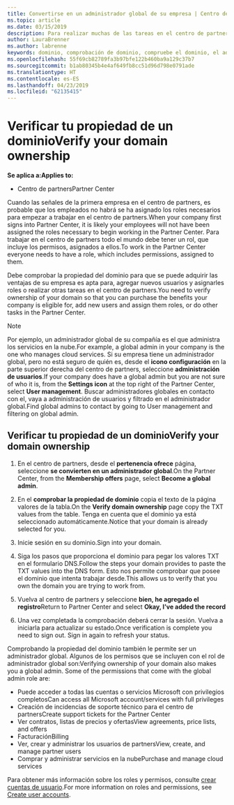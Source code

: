 ```yaml
---
title: Convertirse en un administrador global de su empresa | Centro de partners
ms.topic: article
ms.date: 03/15/2019
description: Para realizar muchas de las tareas en el centro de partners, primero debe comprobar la propiedad del dominio. Muchas tareas en el centro de partners requieren un administrador global. Si su compañía aún no tiene ninguna, puede convertirse en uno.
author: LauraBrenner
ms.author: labrenne
keywords: dominio, comprobación de dominio, compruebe el dominio, el administrador global, roles de usuario, permisos
ms.openlocfilehash: 55f69cb82789fa3b97bfe122b460ba9a129c37b7
ms.sourcegitcommit: b1ab80345b4e4af649fb8cc51d96d798e0791ade
ms.translationtype: HT
ms.contentlocale: es-ES
ms.lasthandoff: 04/23/2019
ms.locfileid: "62135415"
---
```

# <a name="verify-your-domain-ownership"></a><span data-ttu-id="130eb-105">Verificar tu propiedad de un dominio</span><span class="sxs-lookup"><span data-stu-id="130eb-105">Verify your domain ownership</span></span>

<span data-ttu-id="130eb-106">**Se aplica a:**</span><span class="sxs-lookup"><span data-stu-id="130eb-106">**Applies to:**</span></span>

- <span data-ttu-id="130eb-107">Centro de partners</span><span class="sxs-lookup"><span data-stu-id="130eb-107">Partner Center</span></span>

<span data-ttu-id="130eb-108">Cuando las señales de la primera empresa en el centro de partners, es probable que los empleados no habrá se ha asignado los roles necesarios para empezar a trabajar en el centro de partners.</span><span class="sxs-lookup"><span data-stu-id="130eb-108">When your company first signs into Partner Center, it is likely your employees will not have been assigned the roles necessary to begin working in the Partner Center.</span></span> <span data-ttu-id="130eb-109">Para trabajar en el centro de partners todo el mundo debe tener un rol, que incluye los permisos, asignados a ellos.</span><span class="sxs-lookup"><span data-stu-id="130eb-109">To work in the Partner Center everyone needs to have a role, which includes permissions, assigned to them.</span></span>  

<span data-ttu-id="130eb-110">Debe comprobar la propiedad del dominio para que se puede adquirir las ventajas de su empresa es apta para, agregar nuevos usuarios y asignarles roles o realizar otras tareas en el centro de partners.</span><span class="sxs-lookup"><span data-stu-id="130eb-110">You need to verify ownership of your domain so that you can purchase the benefits your company is eligible for, add new users and assign them roles, or do other tasks in the Partner Center.</span></span> 

>[!Note]
><span data-ttu-id="130eb-111">Por ejemplo, un administrador global de su compañía es el que administra los servicios en la nube.</span><span class="sxs-lookup"><span data-stu-id="130eb-111">For example, a global admin in your company is the one who manages cloud services.</span></span> <span data-ttu-id="130eb-112">Si su empresa tiene un administrador global, pero no está seguro de quién es, desde el **icono configuración** en la parte superior derecha del centro de partners, seleccione **administración de usuarios**.</span><span class="sxs-lookup"><span data-stu-id="130eb-112">If your company does have a global admin but you are not sure of who it is, from the **Settings icon** at the top right of the Partner Center, select **User management**.</span></span> <span data-ttu-id="130eb-113">Buscar administradores globales en contacto con el, vaya a administración de usuarios y filtrado en el administrador global.</span><span class="sxs-lookup"><span data-stu-id="130eb-113">Find global admins to contact by going to User management and filtering on global admin.</span></span>

## <a name="verify-your-domain-ownership"></a><span data-ttu-id="130eb-114">Verificar tu propiedad de un dominio</span><span class="sxs-lookup"><span data-stu-id="130eb-114">Verify your domain ownership</span></span>

1. <span data-ttu-id="130eb-115">En el centro de partners, desde el **pertenencia ofrece** página, seleccione **se convierten en un administrador global**.</span><span class="sxs-lookup"><span data-stu-id="130eb-115">On the Partner Center, from the **Membership offers** page, select **Become a global admin**.</span></span> 

2. <span data-ttu-id="130eb-116">En el **comprobar la propiedad de dominio** copia el texto de la página valores de la tabla.</span><span class="sxs-lookup"><span data-stu-id="130eb-116">On the **Verify domain ownership** page copy the TXT values from the table.</span></span> <span data-ttu-id="130eb-117">Tenga en cuenta que el dominio ya está seleccionado automáticamente.</span><span class="sxs-lookup"><span data-stu-id="130eb-117">Notice that your domain is already selected for you.</span></span>

3. <span data-ttu-id="130eb-118">Inicie sesión en su dominio.</span><span class="sxs-lookup"><span data-stu-id="130eb-118">Sign into your domain.</span></span> 

4. <span data-ttu-id="130eb-119">Siga los pasos que proporciona el dominio para pegar los valores TXT en el formulario DNS.</span><span class="sxs-lookup"><span data-stu-id="130eb-119">Follow the steps your domain provides to paste the TXT values into the DNS form.</span></span>  <span data-ttu-id="130eb-120">Esto nos permite comprobar que posee el dominio que intenta trabajar desde.</span><span class="sxs-lookup"><span data-stu-id="130eb-120">This allows us to verify that you own the domain you are trying to work from.</span></span>

5. <span data-ttu-id="130eb-121">Vuelva al centro de partners y seleccione **bien, he agregado el registro**</span><span class="sxs-lookup"><span data-stu-id="130eb-121">Return to Partner Center and select **Okay, I’ve added the record**</span></span>

6. <span data-ttu-id="130eb-122">Una vez completada la comprobación deberá cerrar la sesión. Vuelva a iniciarla para actualizar su estado.</span><span class="sxs-lookup"><span data-stu-id="130eb-122">Once verification is complete you need to sign out. Sign in again to refresh your status.</span></span> 

<span data-ttu-id="130eb-123">Comprobando la propiedad del dominio también le permite ser un administrador global. Algunos de los permisos que se incluyen con el rol de administrador global son:</span><span class="sxs-lookup"><span data-stu-id="130eb-123">Verifying ownership of your domain also makes you a global admin. Some of the permissions that come with the global admin role are:</span></span>

- <span data-ttu-id="130eb-124">Puede acceder a todas las cuentas o servicios Microsoft con privilegios completos</span><span class="sxs-lookup"><span data-stu-id="130eb-124">Can access all Microsoft account/services with full privileges</span></span> 
- <span data-ttu-id="130eb-125">Creación de incidencias de soporte técnico para el centro de partners</span><span class="sxs-lookup"><span data-stu-id="130eb-125">Create support tickets for the Partner Center</span></span>
- <span data-ttu-id="130eb-126">Ver contratos, listas de precios y ofertas</span><span class="sxs-lookup"><span data-stu-id="130eb-126">View agreements, price lists, and offers</span></span>
- <span data-ttu-id="130eb-127">Facturación</span><span class="sxs-lookup"><span data-stu-id="130eb-127">Billing</span></span>
- <span data-ttu-id="130eb-128">Ver, crear y administrar los usuarios de partners</span><span class="sxs-lookup"><span data-stu-id="130eb-128">View, create, and manage partner users</span></span>
- <span data-ttu-id="130eb-129">Comprar y administrar servicios en la nube</span><span class="sxs-lookup"><span data-stu-id="130eb-129">Purchase and manage cloud services</span></span>

<span data-ttu-id="130eb-130">Para obtener más información sobre los roles y permisos, consulte [crear cuentas de usuario](create-user-accounts-and-set-permissions.md).</span><span class="sxs-lookup"><span data-stu-id="130eb-130">For more information on roles and permissions, see [Create user accounts](create-user-accounts-and-set-permissions.md).</span></span> 